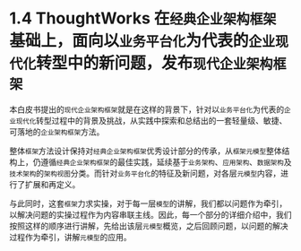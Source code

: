 # 1.4 ThoughtWorks 在`经典企业架构框架`基础上，面向以`业务平台化`为代表的`企业现代化`转型中的新问题，发布`现代企业架构框架`

本白皮书提出的`现代企业架构框架`就是在这样的背景下，针对以`业务平台化`为代表的`企业现代化`转型过程中的背景及挑战，从实践中探索和总结出的一套轻量级、敏捷、可落地的`企业架构框架`方法。

整体`框架`方法设计保持对`经典企业架构框架`优秀设计部分的传承，从`框架元模型`整体结构上，仍遵循`经典企业架构框架`的最佳实践，延续基于`业务架构`、`应用架构`、`数据架构`及`技术架构`的`架构视图`分类。而针对`业务平台化`的特征及新问题，对各层`元模型`内容，进行了扩展和再定义。

与此同时，这套`框架`力求实操，对于每一层`模型`的讲解，我们都以问题作为牵引，以解决问题的实操过程作为内容串联主线。因此，每一个部分的详细介绍中，我们按照这样的顺序进行讲解，先给出该层`元模型`概览，之后回顾问题，以问题的解决过程作为牵引，讲解`元模型`的应用。

